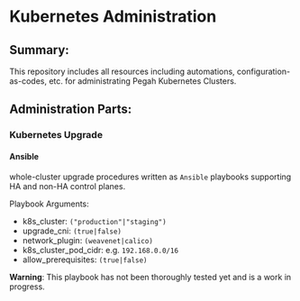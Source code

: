 # Kubernetes Administration

## Summary:
This repository includes all resources including automations, configuration-as-codes, etc. for administrating Pegah Kubernetes Clusters.

## Administration Parts:

### Kubernetes Upgrade

#### Ansible
whole-cluster upgrade procedures written as `Ansible` playbooks supporting HA and non-HA control planes.

Playbook Arguments:
* k8s_cluster: `("production"|"staging")`
* upgrade_cni: `(true|false)`
* network_plugin: `(weavenet|calico)`
* k8s_cluster_pod_cidr: e.g. `192.168.0.0/16`
* allow_prerequisites: `(true|false)`


__Warning__: This playbook has not been thoroughly tested yet and is a work in progress.
